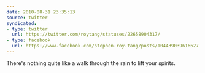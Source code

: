 ```yaml
---
date: 2010-08-31 23:35:13
source: twitter
syndicated:
- type: twitter
  url: https://twitter.com/roytang/statuses/22658904317/
- type: facebook
  url: https://www.facebook.com/stephen.roy.tang/posts/104439039616627
---
```


There's nothing quite like a walk through the rain to lift your spirits.